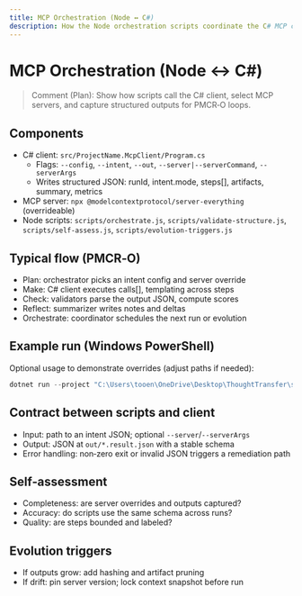```yaml
---
title: MCP Orchestration (Node ↔ C#)
description: How the Node orchestration scripts coordinate the C# MCP client with MCP servers using deterministic, structured runs.
---
```


# MCP Orchestration (Node ↔ C#)

> Comment (Plan): Show how scripts call the C# client, select MCP servers, and capture structured outputs for PMCR‑O loops.

## Components
- C# client: `src/ProjectName.McpClient/Program.cs`
  - Flags: `--config`, `--intent`, `--out`, `--server|--serverCommand`, `--serverArgs`
  - Writes structured JSON: runId, intent.mode, steps[], artifacts, summary, metrics
- MCP server: `npx @modelcontextprotocol/server-everything` (overrideable)
- Node scripts: `scripts/orchestrate.js`, `scripts/validate-structure.js`, `scripts/self-assess.js`, `scripts/evolution-triggers.js`

## Typical flow (PMCR‑O)
- Plan: orchestrator picks an intent config and server override
- Make: C# client executes calls[], templating across steps
- Check: validators parse the output JSON, compute scores
- Reflect: summarizer writes notes and deltas
- Orchestrate: coordinator schedules the next run or evolution

## Example run (Windows PowerShell)
Optional usage to demonstrate overrides (adjust paths if needed):

```powershell
dotnet run --project "C:\Users\tooen\OneDrive\Desktop\ThoughtTransfer\src\ProjectName.McpClient" -- --config "C:\Users\tooen\OneDrive\Desktop\ThoughtTransfer\intents\intent.override-server.json" --server "npx" --serverArgs "-y @modelcontextprotocol/server-everything"
```

## Contract between scripts and client
- Input: path to an intent JSON; optional `--server`/`--serverArgs`
- Output: JSON at `out/*.result.json` with a stable schema
- Error handling: non‑zero exit or invalid JSON triggers a remediation path

## Self‑assessment
- Completeness: are server overrides and outputs captured?
- Accuracy: do scripts use the same schema across runs?
- Quality: are steps bounded and labeled?

## Evolution triggers
- If outputs grow: add hashing and artifact pruning
- If drift: pin server version; lock context snapshot before run

